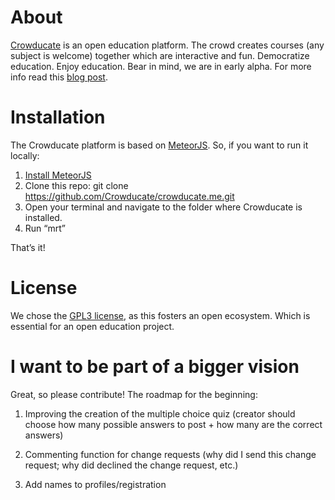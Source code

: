 # About 
[Crowducate](http://www.crowducate.me/ "Crowducate Webapp") is an open education platform. 
The crowd creates courses (any subject is welcome) together which are interactive and fun. 
Democratize education. Enjoy education.  Bear in mind, we are in early alpha. 
For more info read this [blog post](http://blog.crowducate.me/welcome-to-crowducate/ "Welcome to Crowducate").

# Installation
The Crowducate platform is based on [MeteorJS](https://www.meteor.com/ "MeteorJS"). So, if you want to run it locally: 

1.	[Install MeteorJS](https://github.com/meteor/meteor "Install Meteor Guide GitHub")
2.	Clone this repo: git clone https://github.com/Crowducate/crowducate.me.git
2.	Open your terminal and navigate to the folder where Crowducate is installed. 
3.	Run “mrt”

That’s it!

# License

We chose the [GPL3 license](https://github.com/Crowducate/crowducate.me/blob/master/LICENSE.txt "License for Crowducate"), as this fosters an open ecosystem. Which is essential for an open education project.

# I want to be part of a bigger vision
Great, so please contribute! The roadmap for the beginning:

1. Improving the creation of the multiple choice quiz (creator should choose how many possible answers to post + how many are the correct answers)

2. Commenting function for change requests (why did I send this change request; why did declined the change request, etc.)

3. Add names to profiles/registration
